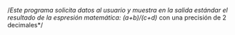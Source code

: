 /*Este programa solicita datos al usuario y muestra en la salida estándar el resultado de la espresión matemática: (a+b)/(c+d)* con una precisión de 2 decimales*/
